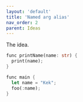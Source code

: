 ```yaml
---
layout: 'default'
title: 'Named arg alias'
nav_order: 2
parent: Ideas
---
```


The idea.
```rust
func printName(name: str) {
  print(name);
}

func main {
  let name = "Kek";
  foo(:name);
}
```
